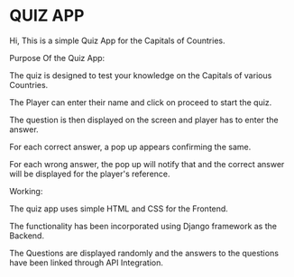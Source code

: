 # QUIZ APP

Hi,
This is a simple Quiz App for the Capitals of Countries. 

Purpose Of the Quiz App:

The quiz is designed to test your knowledge on the Capitals of various Countries.

The Player can enter their name and click on proceed to start the quiz.

The question is then displayed on the screen and player has to enter the answer.

For each correct answer, a pop up appears confirming the same.

For each wrong answer, the pop up will notify that and the correct answer will be displayed for the player's reference.

Working:

The quiz app uses simple HTML and CSS for the Frontend.

The functionality has been incorporated using Django framework as the Backend.

The Questions are displayed randomly and the answers to the questions have been linked through API Integration.   
